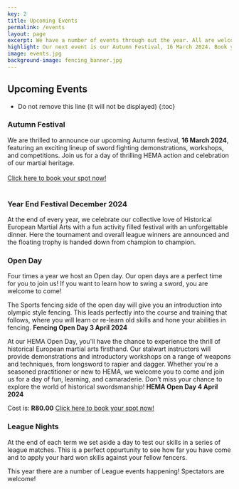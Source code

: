 ```yaml
---
key: 2
title: Upcoming Events
permalink: /events
layout: page
excerpt: We have a number of events through out the year. All are welcome to join us on our Open Days to get a taste and sense of what we do. A form and further information is available if you click here.
highlight: Our next event is our Autumn Festival, 16 March 2024. Book your spot by clicking here and following the link.
image: events.jpg
background-image: fencing_banner.jpg
---
```


## Upcoming Events

* Do not remove this line (it will not be displayed)
{:toc}

### Autumn Festival
We are thrilled to announce our upcoming Autumn festival, **16 March 2024**, featuring an exciting lineup of sword fighting demonstrations, workshops, and competitions. Join us for a day of thrilling HEMA action and celebration of our martial heritage.  
<br>
[Click here to book your spot now!](https://docs.google.com/forms/d/e/1FAIpQLSfAaZGeIwroLFCJD8LyQMgU4GvjGe8kcN5wRfVssQb06hkk3A/viewform)
<br>
<br>
<!--
Contact David to book your spot!
(Cell) 072 194 1926 | (Email) info@engardefencing.co.za
<br/>
-->


### Year End Festival December 2024
At the end of every year, we celebrate our collective love of Historical European Martial Arts with a fun activity filled festival with an unforgettable dinner. Here the tournament and overall league winners are announced and the floating trophy is handed down from champion to champion.

### Open Day  
Four times a year we host an Open day. Our open days are a perfect time for you to join us! If you want to learn how to swing a sword, you are welcome to come!

The Sports fencing side of the open day will give you an introduction into olympic style fencing. This leads perfectly into the course and training that follows, where you will learn or re-learn old skills and hone your abilities in fencing.
**Fencing Open Day 3 April 2024**

At our HEMA Open Day, you'll have the chance to experience the thrill of historical European martial arts firsthand. Our stalwart instructors will provide demonstrations and introductory workshops on a range of weapons and techniques, from longsword to rapier and dagger. Whether you're a seasoned practitioner or new to HEMA, we welcome you to come and join us for a day of fun, learning, and camaraderie. Don't miss your chance to explore the world of historical swordsmanship!
**HEMA Open Day 4 April 2024**

Cost is: **R80.00**
[Click here to book your spot now!](https://docs.google.com/forms/d/e/1FAIpQLScuieE5xn7xFXcvbipLJQlDK4ZsLoSPWsBa_t6xRVMS7F-BRQ/viewform)

### League Nights

At the end of each term we set aside a day to test our skills in a series of league matches. This is a perfect oppurtunity to see how far you have come and to apply your hard won skills against your fellow fencers.

This year there are a number of League events happening! Spectators are welcome!

